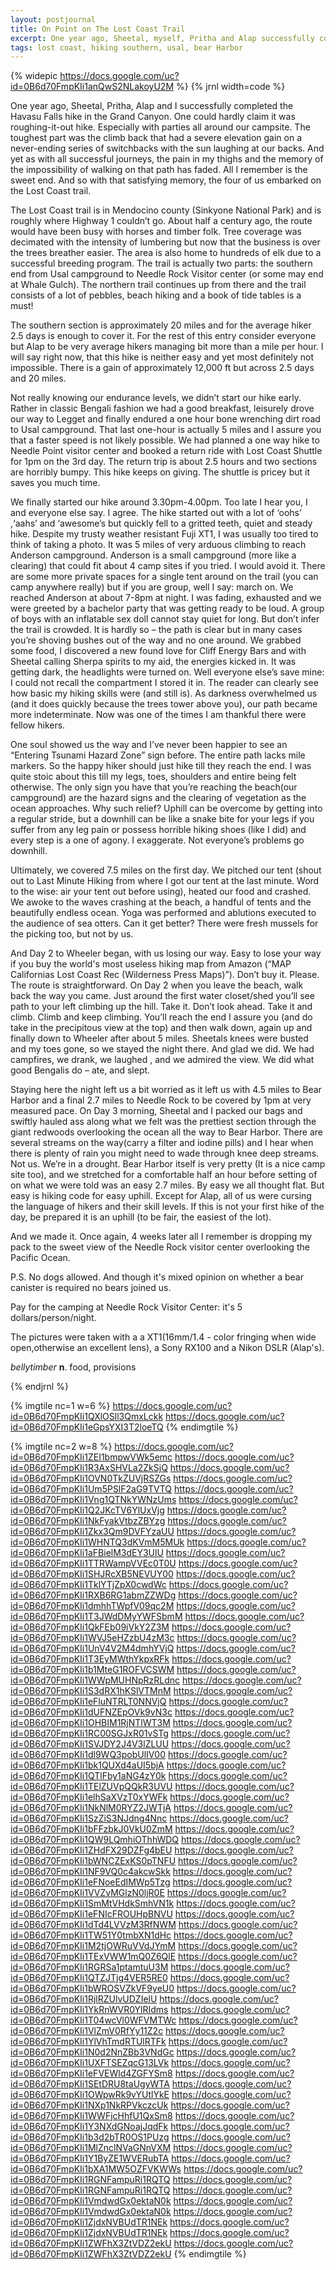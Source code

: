 ```yaml
---
layout: postjournal
title: On Point on The Lost Coast Trail
excerpt: One year ago, Sheetal, myself, Pritha and Alap successfully completed the Havasu Falls hike in the Grand Canyon ...
tags: lost coast, hiking southern, usal, bear Harbor
---
```



{% widepic   https://docs.google.com/uc?id=0B6d70FmpKIi1anQwS2NLakoyU2M   %}
{% jrnl width=code %}

One year ago, Sheetal, Pritha, Alap and I successfully completed
the Havasu Falls hike in the Grand Canyon. One could hardly claim it
was roughing-it-out hike. Especially with parties all around our
campsite. The toughest part was the climb back that had a severe
elevation gain on a never-ending series of switchbacks with the sun
laughing at our backs. And yet as with all successful journeys, the
pain in my thighs and the memory of the impossibility of walking on
that path has faded. All I remember is the sweet end. And so with that
satisfying memory, the four of us embarked on the Lost Coast trail.


The Lost Coast trail is in Mendocino county (Sinkyone National Park)
and is roughly where Highway 1 couldn’t go. About half a century ago,
the route would have been busy with horses and timber folk. Tree
coverage was decimated with the intensity of lumbering but now that
the business is over the trees breather easier. The area is also home
to hundreds of elk due to a successful breeding program. The trail is
actually two parts: the southern end from Usal campground to Needle
Rock Visitor center (or some may end at Whale Gulch). The northern
trail continues up from there and the trail consists of a lot of
pebbles, beach hiking and a book of tide tables is a must! 

The southern section is approximately 20 miles and for the average
hiker 2.5 days is enough to cover it. For the rest of this entry
consider everyone but Alap to be very average hikers managing bit more
than a mile per hour. I will say right now, that this hike is neither
easy and yet most definitely not impossible. There is a gain of
approximately 12,000 ft but across 2.5 days and 20 miles.  

Not really knowing our endurance levels, we didn’t start our hike
early. Rather in classic Bengali fashion we had a good breakfast,
leisurely drove our way to Legget and finally endured a one hour bone
wrenching dirt road to Usal campground. That last one-hour is actually
5 miles and I assure you that a faster speed is not likely
possible. We had planned a one way hike to Needle Point visitor
center and booked a return ride with Lost Coast Shuttle for 1pm on
the 3rd day. The return trip is about 2.5 hours and two sections are
horribly bumpy. This hike keeps on giving. The shuttle is pricey but
it saves you much time.  

We finally started our hike around 3.30pm-4.00pm. Too late I hear you,
I and everyone else say. I agree. The hike started out with a lot of
‘oohs’ ,‘aahs’ and ‘awesome’s but quickly fell to a gritted teeth,
quiet and steady hike. Despite my trusty weather resistant Fuji XT1, I
was usually too tired to think of taking a photo. It was 5 miles of
very arduous climbing to reach Anderson campground. Anderson is a
small campground (more like a clearing) that could fit about 4 camp
sites if you tried. I would avoid it. There are some more private
spaces for a single tent around on the trail (you can camp anywhere
really) but if you are group, well I say: march on. We reached
Anderson at about 7-8pm at night. I was fading, exhausted and we were
greeted by a bachelor party that was getting ready to be loud. A group
of boys with an inflatable sex doll cannot stay quiet for long. But
don’t infer the trail is crowded. It is hardly so – the path is clear
but in many cases you’re shoving bushes out of the way and no one
around. We grabbed some food, I discovered a new found love for Cliff
Energy Bars and with Sheetal calling Sherpa spirits to my aid, the
energies kicked in. It was getting dark, the headlights were turned
on. Well everyone else’s save mine: I could not recall the compartment
I stored it in. The reader can clearly see how basic my hiking skills
were (and still is). As darkness overwhelmed us (and it does quickly because
the trees tower above you), our path became more indeterminate.  Now
was one of the times I am thankful there were fellow hikers.  


One soul showed us the way and I’ve never been happier to see an
	 “Entering Tsunami Hazard Zone” sign before. The entire path
	 lacks mile markers. So the happy hiker should just hike till
	 they reach the end. I was quite stoic about this till my
	 legs, toes, shoulders and entire being felt otherwise. The
	 only sign you have that you’re reaching the beach(our
	 campground) are the hazard signs and the clearing of
	 vegetation as the ocean approaches. Why such relief? Uphill
	 can be overcome by getting into a regular stride, but a
	 downhill can be like a snake bite for your legs if you suffer from
	 any leg pain or possess horrible hiking shoes (like I did)
	 and every step is a one of agony. I exaggerate. Not
	 everyone’s problems go downhill.  

Ultimately, we covered 7.5 miles on the first day. We pitched our tent
(shout out to Last Minute Hiking from where I got our tent at the last
minute. Word to the wise: air your tent out before using), heated our
food and crashed. We awoke to the waves crashing at the beach, a handful of tents and the
beautifully endless  ocean. Yoga was performed and ablutions
executed to the audience of sea otters. Can it get better? There were
fresh mussels for the picking too, but not by us.  

And Day 2 to Wheeler began, with us losing our way. Easy to lose your
way if you buy the world's most useless hiking map from Amazon (“MAP
Californias Lost Coast Rec (Wilderness Press Maps)”). Don’t buy
it. Please. The route is straightforward. On Day 2 when you leave the
beach, walk back the way you came. Just around the first water
closet/shed you’ll see path to your left climbing up the hill. Take
it. Don’t look ahead. Take it and climb. Climb and keep
climbing. You’ll reach the end I assure you (and do take in the
precipitous view at the top) and then walk down, again up and finally
down to Wheeler after about 5 miles. Sheetals knees were busted and my
toes gone, so we stayed the night there. And glad we did. We had
campfires, we drank, we laughed , and we admired the view. We did what
good Bengalis do – ate, and slept.  

Staying here the night left us a bit worried as it left us with 4.5
miles to Bear Harbor and a final 2.7 miles to Needle Rock to be
covered by 1pm at very measured pace. On Day 3 morning, Sheetal and I
packed our bags and swiftly hauled ass along what we felt was the
prettiest section through the giant redwoods overlooking the ocean all
the way to Bear Harbor. There are several streams on the way(carry a
filter and iodine pills) and I hear when there is plenty of rain you
might need to wade through knee deep streams. Not us. We’re in a
drought. Bear Harbor itself is very pretty (It is a nice camp site
too), and we stretched for a comfortable half an hour before setting
of on what we were told was an easy 2.7 miles. By easy we all thought
flat. But easy is hiking code for easy uphill. Except for Alap, all of
us were cursing the language of hikers and their skill levels. If this
is not your first hike of the day, be prepared it is an uphill (to be
fair, the easiest of the lot). 

And we made it. Once again, 4 weeks later all I remember is dropping my pack to
the sweet view of the Needle Rock visitor center overlooking the Pacific Ocean.

P.S. No dogs allowed. And though it's mixed opinion on whether a bear canister is required  no bears joined us. 

Pay for the camping at Needle Rock Visitor Center: it's 5 dollars/person/night. 

The pictures were taken with a a XT1(16mm/1.4 - color fringing when wide open,otherwise an excellent lens), a Sony RX100 and a Nikon DSLR (Alap's).


<p><i>bellytimber</i> <b>n</b>. food, provisions</p>

{% endjrnl %}


{% imgtile nc=1 w=6 %}
https://docs.google.com/uc?id=0B6d70FmpKIi1QXlOSll3QmxLckk https://docs.google.com/uc?id=0B6d70FmpKIi1eGpsYXI3T2loeTQ 
{% endimgtile %}

{% imgtile nc=2 w=8 %}
https://docs.google.com/uc?id=0B6d70FmpKIi1ZEI1bmpwVWk5emc https://docs.google.com/uc?id=0B6d70FmpKIi1R3AxSHVLa2ZkSjQ 
https://docs.google.com/uc?id=0B6d70FmpKIi1OVN0TkZUVjRSZGs https://docs.google.com/uc?id=0B6d70FmpKIi1Um5PSlF2aG9TVTQ 
https://docs.google.com/uc?id=0B6d70FmpKIi1Vng1QTNkYWNzUms https://docs.google.com/uc?id=0B6d70FmpKIi1Q2JKcTV6YlUxVjg 
https://docs.google.com/uc?id=0B6d70FmpKIi1NkFyakVtbzZBYzg https://docs.google.com/uc?id=0B6d70FmpKIi1Zkx3Qm9DVFYzaUU 
https://docs.google.com/uc?id=0B6d70FmpKIi1WHNTQ3dKVmM5MUk https://docs.google.com/uc?id=0B6d70FmpKIi1aFBielM3dEY3UlU 
https://docs.google.com/uc?id=0B6d70FmpKIi1TTRWampVVEc0T0U https://docs.google.com/uc?id=0B6d70FmpKIi1SHJRcXB5NEVUY00 
https://docs.google.com/uc?id=0B6d70FmpKIi1TklYTjZpX0cwdWc https://docs.google.com/uc?id=0B6d70FmpKIi1RXB6RG1abmZZWDg 
https://docs.google.com/uc?id=0B6d70FmpKIi1dmhhTWpfV09qc2M https://docs.google.com/uc?id=0B6d70FmpKIi1T3JWdDMyYWFSbmM 
https://docs.google.com/uc?id=0B6d70FmpKIi1QkFEb09iVkY2Z3M https://docs.google.com/uc?id=0B6d70FmpKIi1WVJ5eHZzbU4zM3c 
https://docs.google.com/uc?id=0B6d70FmpKIi1UnV4V2M4dmhYVjQ https://docs.google.com/uc?id=0B6d70FmpKIi1T3EyMWthYkpxRFk 
https://docs.google.com/uc?id=0B6d70FmpKIi1b1MteG1ROFVCSWM https://docs.google.com/uc?id=0B6d70FmpKIi1WWpMUHNpRzRLdnc 
https://docs.google.com/uc?id=0B6d70FmpKIi1S3dRX1hKSlVTMnM https://docs.google.com/uc?id=0B6d70FmpKIi1eFluNTRLT0NNVjQ 
https://docs.google.com/uc?id=0B6d70FmpKIi1dUFNZEpOVk9vN3c https://docs.google.com/uc?id=0B6d70FmpKIi1OHBIM1RjNTlWT3M 
https://docs.google.com/uc?id=0B6d70FmpKIi1RC00SGJxR01vSTg https://docs.google.com/uc?id=0B6d70FmpKIi1SVJDY2J4V3lZLUU 
https://docs.google.com/uc?id=0B6d70FmpKIi1dl9WQ3pobUlIV00 https://docs.google.com/uc?id=0B6d70FmpKIi1bk1QUXd4aUI5bjA 
https://docs.google.com/uc?id=0B6d70FmpKIi1QTlFby1aNG4zY0k https://docs.google.com/uc?id=0B6d70FmpKIi1TElZUVpQQkR3UVU 
https://docs.google.com/uc?id=0B6d70FmpKIi1elhSaXVzT0xYWFk https://docs.google.com/uc?id=0B6d70FmpKIi1NkNlM0RYZ2JWTjA 
https://docs.google.com/uc?id=0B6d70FmpKIi1SzZiS3NJdng4Nnc https://docs.google.com/uc?id=0B6d70FmpKIi1bFFzbkJ0VkU0ZmM 
https://docs.google.com/uc?id=0B6d70FmpKIi1QW9LQmhiOThhWDQ https://docs.google.com/uc?id=0B6d70FmpKIi1ZHdFX29DZFg4bEU 
https://docs.google.com/uc?id=0B6d70FmpKIi1bWNCZExKS0pTNFU https://docs.google.com/uc?id=0B6d70FmpKIi1NF9VQ0c4akcwSkk 
https://docs.google.com/uc?id=0B6d70FmpKIi1eFNoeEdIMWp5Tzg https://docs.google.com/uc?id=0B6d70FmpKIi1VVZvMGlzN0ljR0E 
https://docs.google.com/uc?id=0B6d70FmpKIi1SmMtVHdkSmhVN1k https://docs.google.com/uc?id=0B6d70FmpKIi1eFNIcFROUHpBNVU 
https://docs.google.com/uc?id=0B6d70FmpKIi1dTd4LVVzM3RfNWM https://docs.google.com/uc?id=0B6d70FmpKIi1TW51Y0tmbXN1dHc 
https://docs.google.com/uc?id=0B6d70FmpKIi1M2tjOWRuVVdJYmM https://docs.google.com/uc?id=0B6d70FmpKIi1TExVWW1mQ0Z6QlE 
https://docs.google.com/uc?id=0B6d70FmpKIi1RGRSa1ptamtuU3M https://docs.google.com/uc?id=0B6d70FmpKIi1QTZJTjg4VER5RE0 
https://docs.google.com/uc?id=0B6d70FmpKIi1bWROSVZkVF9yeU0 https://docs.google.com/uc?id=0B6d70FmpKIi1RjlRZUlvUDZIelU 
https://docs.google.com/uc?id=0B6d70FmpKIi1YkRnWVR0YlRIdms https://docs.google.com/uc?id=0B6d70FmpKIi1T04wcVl0WFVMTWc 
https://docs.google.com/uc?id=0B6d70FmpKIi1VlZmV0RfYy11Z2c https://docs.google.com/uc?id=0B6d70FmpKIi1YlVhTmdRTUlRTFk 
https://docs.google.com/uc?id=0B6d70FmpKIi1N0d2NnZBb3VNdGc https://docs.google.com/uc?id=0B6d70FmpKIi1UXFTSEZqcG13LVk 
https://docs.google.com/uc?id=0B6d70FmpKIi1eFVEWld4ZGFYSm8 https://docs.google.com/uc?id=0B6d70FmpKIi1SEtDRU8taUgyWTA 
https://docs.google.com/uc?id=0B6d70FmpKIi1OWpwRk9vYUtlYkE https://docs.google.com/uc?id=0B6d70FmpKIi1NXp1NkRPVkczcUk 
https://docs.google.com/uc?id=0B6d70FmpKIi1WWFjcHhfU1QxSm8 https://docs.google.com/uc?id=0B6d70FmpKIi1Y3NXdGNoajJqdFk 
https://docs.google.com/uc?id=0B6d70FmpKIi1b3d2bTR0OS1PUzg https://docs.google.com/uc?id=0B6d70FmpKIi1MlZnclNVaGNnVXM 
https://docs.google.com/uc?id=0B6d70FmpKIi1Y1ByZE1WVERubTA https://docs.google.com/uc?id=0B6d70FmpKIi1bXA1MW5OZFVKWWs 
https://docs.google.com/uc?id=0B6d70FmpKIi1RGNFampuRi1RQTQ https://docs.google.com/uc?id=0B6d70FmpKIi1RGNFampuRi1RQTQ 
https://docs.google.com/uc?id=0B6d70FmpKIi1VmdwdGx0ektaN0k https://docs.google.com/uc?id=0B6d70FmpKIi1VmdwdGx0ektaN0k 
https://docs.google.com/uc?id=0B6d70FmpKIi1ZjdxNVBUdTR1NEk https://docs.google.com/uc?id=0B6d70FmpKIi1ZjdxNVBUdTR1NEk 
https://docs.google.com/uc?id=0B6d70FmpKIi1ZWFhX3ZtVDZ2ekU https://docs.google.com/uc?id=0B6d70FmpKIi1ZWFhX3ZtVDZ2ekU 
{% endimgtile %}
